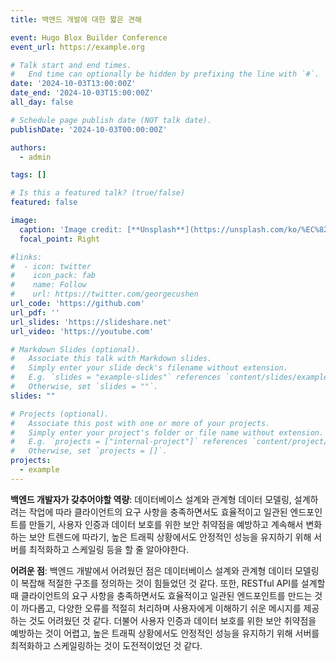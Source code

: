 ```yaml
---
title: 백엔드 개발에 대한 짧은 견해

event: Hugo Blox Builder Conference
event_url: https://example.org

# Talk start and end times.
#   End time can optionally be hidden by prefixing the line with `#`.
date: '2024-10-03T13:00:00Z'
date_end: '2024-10-03T15:00:00Z'
all_day: false

# Schedule page publish date (NOT talk date).
publishDate: '2024-10-03T00:00:00Z'

authors:
  - admin

tags: []

# Is this a featured talk? (true/false)
featured: false

image:
  caption: 'Image credit: [**Unsplash**](https://unsplash.com/ko/%EC%82%AC%EC%A7%84/%EA%B0%88%EC%83%89-%ED%85%8C%EC%9D%B4%EB%B8%94-%EC%9C%84%EC%97%90-%EB%86%93%EC%9D%B8-macbook-pro-1SAnrIxw5OY)'
  focal_point: Right

#links:
#  - icon: twitter
#    icon_pack: fab
#    name: Follow
#    url: https://twitter.com/georgecushen
url_code: 'https://github.com'
url_pdf: ''
url_slides: 'https://slideshare.net'
url_video: 'https://youtube.com'

# Markdown Slides (optional).
#   Associate this talk with Markdown slides.
#   Simply enter your slide deck's filename without extension.
#   E.g. `slides = "example-slides"` references `content/slides/example-slides.md`.
#   Otherwise, set `slides = ""`.
slides: ""

# Projects (optional).
#   Associate this post with one or more of your projects.
#   Simply enter your project's folder or file name without extension.
#   E.g. `projects = ["internal-project"]` references `content/project/deep-learning/index.md`.
#   Otherwise, set `projects = []`.
projects:
  - example
---
```


**백엔드 개발자가 갖추어야할 역량**:  데이터베이스 설계와 관계형 데이터 모델링, 설계하려는 작업에 따라 클라이언트의 요구 사항을 충족하면서도 효율적이고 일관된 엔드포인트를 만들기, 사용자 인증과 데이터 보호를 위한 보안 취약점을 예방하고  계속해서 변화하는 보안 트렌드에 따라기, 높은 트래픽 상황에서도 안정적인 성능을 유지하기 위해 서버를 최적화하고 스케일링 등을 할 줄 알아야한다. 


**어려운 점**: 백엔드 개발에서 어려웠던 점은 데이터베이스 설계와 관계형 데이터 모델링이 복잡해 적절한 구조를 정의하는 것이 힘들었던 것 같다. 또한, RESTful API를 설계할 때 클라이언트의 요구 사항을 충족하면서도 효율적이고 일관된 엔드포인트를 만드는 것이 까다롭고, 다양한 오류를 적절히 처리하며 사용자에게 이해하기 쉬운 메시지를 제공하는 것도 어려웠던 것 같다. 더불어 사용자 인증과 데이터 보호를 위한 보안 취약점을 예방하는 것이 어렵고, 높은 트래픽 상황에서도 안정적인 성능을 유지하기 위해 서버를 최적화하고 스케일링하는 것이 도전적이었던 것 같다.
